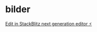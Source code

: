 # bilder

[Edit in StackBlitz next generation editor ⚡️](https://stackblitz.com/~/github.com/isak123isak/bilder)